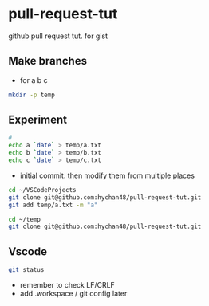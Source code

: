 # pull-request-tut
github pull request tut. for gist

## Make branches
* for a b c
```bash
mkdir -p temp

```

## Experiment
```bash
#
echo a `date` > temp/a.txt
echo b `date` > temp/b.txt
echo c `date` > temp/c.txt
```

* initial commit. then modify them from multiple places

```bash
cd ~/VSCodeProjects
git clone git@github.com:hychan48/pull-request-tut.git
git add temp/a.txt -m "a"

cd ~/temp
git clone git@github.com:hychan48/pull-request-tut.git

```

## Vscode
```bash
git status
```

* remember to check LF/CRLF
* add .workspace / git config later